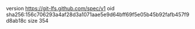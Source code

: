 version https://git-lfs.github.com/spec/v1
oid sha256:156c706293a4af28d3a1071aae5e9d64bff69f5e05b45b92fafb457f9d8ab18c
size 354
